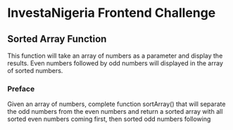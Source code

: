 # InvestaNigeria Frontend Challenge
## Sorted Array Function
This function will take an array of numbers as a parameter and display the results. Even numbers followed by odd numbers will displayed in the array of sorted numbers.

### Preface
Given an array of numbers, complete function sortArray() that will separate the odd numbers from the even numbers and return a sorted array with all sorted even numbers coming first, then sorted odd numbers following
